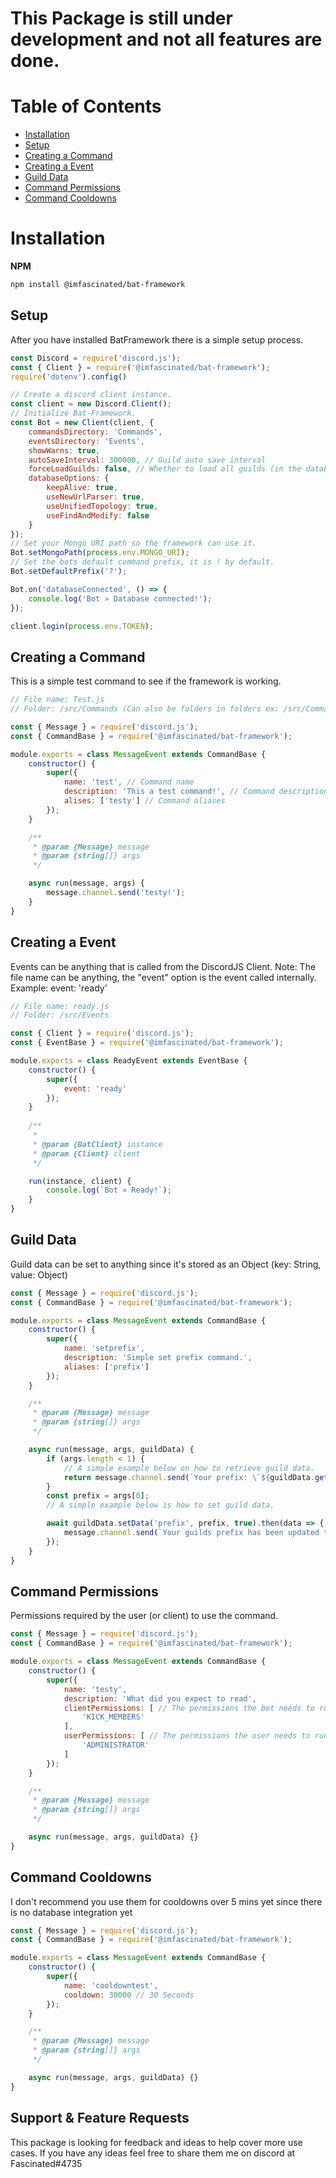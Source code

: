 # This Package is still under development and not all features are done.

# Table of Contents

- [Installation](#installation)
- [Setup](#setup)
- [Creating a Command](#creating-a-command)
- [Creating a Event](#creating-a-event)
- [Guild Data](#guild-data)
- [Command Permissions](#command-permissions)
- [Command Cooldowns](#command-cooldowns)

# Installation

**NPM**
```bash
npm install @imfascinated/bat-framework
```

**Setup**
---
After you have installed BatFramework there is a simple setup process.
```js
const Discord = require('discord.js');
const { Client } = require('@imfascinated/bat-framework');
require('dotenv').config()

// Create a discord client instance.
const client = new Discord.Client();
// Initialize Bat-Framework.
const Bot = new Client(client, {
    commandsDirectory: 'Commands',
    eventsDirectory: 'Events',
    showWarns: true,
    autoSaveInterval: 300000, // Guild auto save interval
    forceLoadGuilds: false, // Whether to load all guilds (in the database) on boot
    databaseOptions: {
        keepAlive: true,
        useNewUrlParser: true,
        useUnifiedTopology: true,
        useFindAndModify: false
    }
});
// Set your Mongo URI path so the framework can use it.
Bot.setMongoPath(process.env.MONGO_URI);
// Set the bots default command prefix, it is ! by default.
Bot.setDefaultPrefix('?');

Bot.on('databaseConnected', () => {
    console.log('Bot » Database connected!');
});

client.login(process.env.TOKEN);
```

**Creating a Command**
---
This is a simple test command to see if the framework is working.
```js
// File name: Test.js
// Folder: /src/Commands (Can also be folders in folders ex: /src/Commands/Info)

const { Message } = require('discord.js');
const { CommandBase } = require('@imfascinated/bat-framework');

module.exports = class MessageEvent extends CommandBase {
    constructor() {
        super({
            name: 'test', // Command name
            description: 'This a test command!', // Command description
            alises: ['testy'] // Command aliases
        });
    }

    /**
     * @param {Message} message 
     * @param {string[]} args 
     */

    async run(message, args) {
        message.channel.send('testy!');
    }
}
```

**Creating a Event**
---
Events can be anything that is called from the DiscordJS Client.
Note: The file name can be anything, the "event" option is the event called internally.
Example: event: 'ready'

```js
// File name: ready.js
// Folder: /src/Events

const { Client } = require('discord.js');
const { EventBase } = require('@imfascinated/bat-framework');

module.exports = class ReadyEvent extends EventBase {
    constructor() {
        super({
            event: 'ready'
        });
    }
    
    /**
     * 
     * @param {BatClient} instance 
     * @param {Client} client
     */

    run(instance, client) {
        console.log(`Bot » Ready!`);
    }
}
```

**Guild Data**
---
Guild data can be set to anything since it's stored as an Object (key: String, value: Object)

```js
const { Message } = require('discord.js');
const { CommandBase } = require('@imfascinated/bat-framework');

module.exports = class MessageEvent extends CommandBase {
    constructor() {
        super({
            name: 'setprefix',
            description: 'Simple set prefix command.',
            aliases: ['prefix']
        });
    }

    /**
     * @param {Message} message 
     * @param {string[]} args 
     */

    async run(message, args, guildData) {
        if (args.length < 1) {
            // A simple example below on how to retrieve guild data.
            return message.channel.send(`Your prefix: \`${guildData.getData('prefix')}\``);
        }
        const prefix = args[0];
        // A simple example below is how to set guild data.

        await guildData.setData('prefix', prefix, true).then(data => {
            message.channel.send(`Your guilds prefix has been updated to \`${data.value}\`.`);
        });
    }
}
```

**Command Permissions**
---
Permissions required by the user (or client) to use the command.
```js
const { Message } = require('discord.js');
const { CommandBase } = require('@imfascinated/bat-framework');

module.exports = class MessageEvent extends CommandBase {
    constructor() {
        super({
            name: 'testy',
            description: 'What did you expect to read',
            clientPermissions: [ // The permissions the bot needs to run this command
                'KICK_MEMBERS'
            ],
            userPermissions: [ // The permissions the user needs to run this command
                'ADMINISTRATOR'
            ]
        });
    }

    /**
     * @param {Message} message 
     * @param {string[]} args 
     */

    async run(message, args, guildData) {}
}
```

**Command Cooldowns**
---
I don't recommend you use them for cooldowns over 5 mins yet since there is no database integration yet
```js
const { Message } = require('discord.js');
const { CommandBase } = require('@imfascinated/bat-framework');

module.exports = class MessageEvent extends CommandBase {
    constructor() {
        super({
            name: 'cooldowntest',
            cooldown: 30000 // 30 Seconds
        });
    }

    /**
     * @param {Message} message 
     * @param {string[]} args 
     */

    async run(message, args, guildData) {}
}
```

**Support & Feature Requests**
---
This package is looking for feedback and ideas to help cover more use cases. If you have any ideas feel free to share them me on discord at Fascinated#4735
